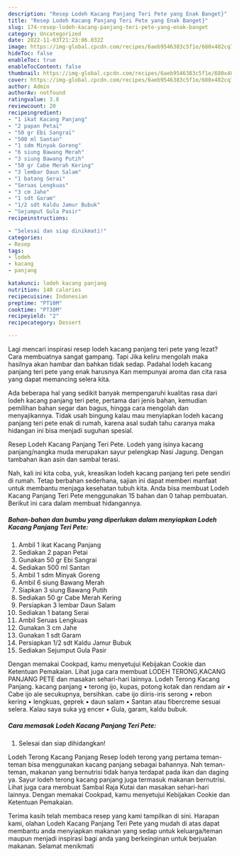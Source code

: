 ```yaml
---
description: "Resep Lodeh Kacang Panjang Teri Pete yang Enak Banget}"
title: "Resep Lodeh Kacang Panjang Teri Pete yang Enak Banget}"
slug: 174-resep-lodeh-kacang-panjang-teri-pete-yang-enak-banget
category: Uncategorized
date: 2022-11-03T21:23:06.032Z
image: https://img-global.cpcdn.com/recipes/6aeb9546383c5f1e/680x482cq70/lodeh-kacang-panjang-teri-pete-foto-resep-utama.jpg
hideToc: false
enableToc: true
enableTocContent: false
thumbnail: https://img-global.cpcdn.com/recipes/6aeb9546383c5f1e/680x482cq70/lodeh-kacang-panjang-teri-pete-foto-resep-utama.jpg
cover: https://img-global.cpcdn.com/recipes/6aeb9546383c5f1e/680x482cq70/lodeh-kacang-panjang-teri-pete-foto-resep-utama.jpg
author: Admin
authorAv: notfound
ratingvalue: 3.8
reviewcount: 20
recipeingredient:
- "1 ikat Kacang Panjang"
- "2 papan Petai"
- "50 gr Ebi Sangrai"
- "500 ml Santan"
- "1 sdm Minyak Goreng"
- "6 siung Bawang Merah"
- "3 siung Bawang Putih"
- "50 gr Cabe Merah Kering"
- "3 lembar Daun Salam"
- "1 batang Serai"
- "Seruas Lengkuas"
- "3 cm Jahe"
- "1 sdt Garam"
- "1/2 sdt Kaldu Jamur Bubuk"
- "Sejumput Gula Pasir"
recipeinstructions:

- "Selesai dan siap dinikmati!"
categories:
- Resep
tags:
- lodeh
- kacang
- panjang

katakunci: lodeh kacang panjang 
nutrition: 140 calories
recipecuisine: Indonesian
preptime: "PT10M"
cooktime: "PT38M"
recipeyield: "2"
recipecategory: Dessert

---
```



Lagi mencari inspirasi resep lodeh kacang panjang teri pete yang lezat? Cara membuatnya sangat gampang. Tapi Jika keliru mengolah maka hasilnya akan hambar dan bahkan tidak sedap. Padahal lodeh kacang panjang teri pete yang enak harusnya Kan mempunyai aroma dan cita rasa yang dapat memancing selera kita.


Ada beberapa hal yang sedikit banyak mempengaruhi kualitas rasa dari lodeh kacang panjang teri pete, pertama dari jenis bahan, kemudian pemilihan bahan segar dan bagus, hingga cara mengolah dan menyajikannya. Tidak usah bingung kalau mau menyiapkan lodeh kacang panjang teri pete enak di rumah, karena asal sudah tahu caranya maka hidangan ini bisa menjadi suguhan spesial.

Resep Lodeh Kacang Panjang Teri Pete. Lodeh yang isinya kacang panjang/nangka muda merupakan sayur pelengkap Nasi Jagung. Dengan tambahan ikan asin dan sambal terasi.


Nah, kali ini kita coba, yuk, kreasikan lodeh kacang panjang teri pete sendiri di rumah. Tetap berbahan sederhana, sajian ini dapat memberi manfaat untuk membantu menjaga kesehatan tubuh kita. Anda bisa membuat Lodeh Kacang Panjang Teri Pete menggunakan 15 bahan dan 0 tahap pembuatan. Berikut ini cara dalam membuat hidangannya.

<!--inarticleads1-->

##### Bahan-bahan dan bumbu yang diperlukan dalam menyiapkan Lodeh Kacang Panjang Teri Pete:

1. Ambil 1 ikat Kacang Panjang
1. Sediakan 2 papan Petai
1. Gunakan 50 gr Ebi Sangrai
1. Sediakan 500 ml Santan
1. Ambil 1 sdm Minyak Goreng
1. Ambil 6 siung Bawang Merah
1. Siapkan 3 siung Bawang Putih
1. Sediakan 50 gr Cabe Merah Kering
1. Persiapkan 3 lembar Daun Salam
1. Sediakan 1 batang Serai
1. Ambil Seruas Lengkuas
1. Gunakan 3 cm Jahe
1. Gunakan 1 sdt Garam
1. Persiapkan 1/2 sdt Kaldu Jamur Bubuk
1. Sediakan Sejumput Gula Pasir


Dengan memakai Cookpad, kamu menyetujui Kebijakan Cookie dan Ketentuan Pemakaian. Lihat juga cara membuat LODEH TERONG,KACANG PANJANG PETE dan masakan sehari-hari lainnya. Lodeh Terong Kacang Panjang. kacang panjang • terong ijo, kupas, potong kotak dan rendam air • Cabe ijo ale secukupnya, bersihkan. cabe ijo diiris-iris serong • rebon kering • lengkuas, geprek • daun salam • Santan atau fibercreme sesuai selera. Kalau saya suka yg encer • Gula, garam, kaldu bubuk. 

<!--inarticleads2-->

##### Cara memasak Lodeh Kacang Panjang Teri Pete:


1. Selesai dan siap dihidangkan!

Lodeh Terong Kacang Panjang Resep lodeh terong yang pertama teman-teman bisa menggunakan kacang panjang sebagai bahannya. Nah teman-teman, makanan yang bernutrisi tidak hanya terdapat pada ikan dan daging ya. Sayur lodeh terong kacang panjang juga termasuk makanan bernutrisi. Lihat juga cara membuat Sambal Raja Kutai dan masakan sehari-hari lainnya. Dengan memakai Cookpad, kamu menyetujui Kebijakan Cookie dan Ketentuan Pemakaian. 

Terima kasih telah membaca resep yang kami tampilkan di sini. Harapan kami, olahan Lodeh Kacang Panjang Teri Pete yang mudah di atas dapat membantu anda menyiapkan makanan yang sedap untuk keluarga/teman maupun menjadi inspirasi bagi anda yang berkeinginan untuk berjualan makanan. Selamat menikmati
